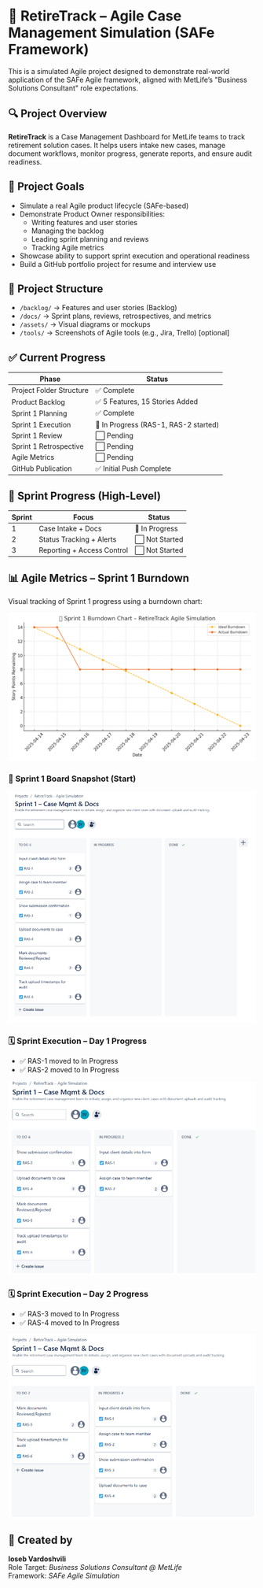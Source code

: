 # 🧩 RetireTrack – Agile Case Management Simulation (SAFe Framework)

This is a simulated Agile project designed to demonstrate real-world application of the SAFe Agile framework, aligned with MetLife’s "Business Solutions Consultant" role expectations.

## 🔍 Project Overview

**RetireTrack** is a Case Management Dashboard for MetLife teams to track retirement solution cases. It helps users intake new cases, manage document workflows, monitor progress, generate reports, and ensure audit readiness.

## 🧠 Project Goals

- Simulate a real Agile product lifecycle (SAFe-based)
- Demonstrate Product Owner responsibilities:
  - Writing features and user stories
  - Managing the backlog
  - Leading sprint planning and reviews
  - Tracking Agile metrics
- Showcase ability to support sprint execution and operational readiness
- Build a GitHub portfolio project for resume and interview use

## 📂 Project Structure

- `/backlog/` → Features and user stories (Backlog)
- `/docs/` → Sprint plans, reviews, retrospectives, and metrics
- `/assets/` → Visual diagrams or mockups
- `/tools/` → Screenshots of Agile tools (e.g., Jira, Trello) [optional]

## ✅ Current Progress

| Phase                  | Status                              |
|------------------------|--------------------------------------|
| Project Folder Structure | ✅ Complete                         |
| Product Backlog        | ✅ 5 Features, 15 Stories Added      |
| Sprint 1 Planning      | ✅ Complete                          |
| Sprint 1 Execution     | 🚀 In Progress (RAS-1, RAS-2 started)|
| Sprint 1 Review        | ⬜ Pending                           |
| Sprint 1 Retrospective | ⬜ Pending                           |
| Agile Metrics          | ⬜ Pending                           |
| GitHub Publication     | ✅ Initial Push Complete             |

## 📆 Sprint Progress (High-Level)

| Sprint | Focus                         | Status        |
|--------|-------------------------------|---------------|
| 1      | Case Intake + Docs            | 🚀 In Progress|
| 2      | Status Tracking + Alerts      | ⬜ Not Started|
| 3      | Reporting + Access Control    | ⬜ Not Started|

## 📊 Agile Metrics – Sprint 1 Burndown

Visual tracking of Sprint 1 progress using a burndown chart:

![Sprint 1 Burndown Day 2](assets/metrics/sprint1_burndown_day2.png)

### 🧩 Sprint 1 Board Snapshot (Start)  
![Sprint 1 Jira Board](assets/board-screenshots/sprint1_board_start_jira.png)

### 🗓️ Sprint Execution – Day 1 Progress
- ✅ RAS-1 moved to In Progress
- ✅ RAS-2 moved to In Progress

![Sprint 1 Day 1 Jira Board](assets/board-screenshots/sprint1_day1_jira.png)

### 🗓️ Sprint Execution – Day 2 Progress
- ✅ RAS-3 moved to In Progress
- ✅ RAS-4 moved to In Progress

![Sprint 1 Day 2 Jira Board](assets/board-screenshots/sprint1_day2_jira.png)

## 👤 Created by

**Ioseb Vardoshvili**  
Role Target: *Business Solutions Consultant @ MetLife*  
Framework: *SAFe Agile Simulation*
